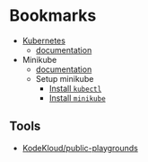 # Bookmarks

- [Kubernetes](https://kubernetes.io)
    - [documentation](https://kubernetes.io/docs/home/)
- Minikube
    - [documentation](https://minikube.sigs.k8s.io/docs/)
    - Setup minikube
        - [Install `kubectl`](https://kubernetes.io/docs/tasks/tools/install-kubectl-linux/)
        - [Install `minikube`](https://minikube.sigs.k8s.io/docs/start/?arch=%2Flinux%2Farm64%2Fstable%2Fbinary+download)

## Tools

- [KodeKloud/public-playgrounds](https://kodekloud.com/public-playgrounds)